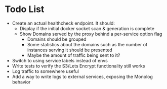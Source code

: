 # Todo List

- Create an actual healthcheck endpoint. It should:
  - Display if the initial docker socket scan & generation is complete
  - Show Domains served by the proxy behind a per-service option flag
    - Domains should be grouped
    - Some statistics about the domains such as the number of instances serving it should be presented
    - Maybe the amount of traffic being sent to it?
- Switch to using service labels instead of envs
- Write tests to verify the S3/Lets Encrypt functionality still works
- Log traffic to somewhere useful
- Add a way to write logs to external services, exposing the Monolog behavior
